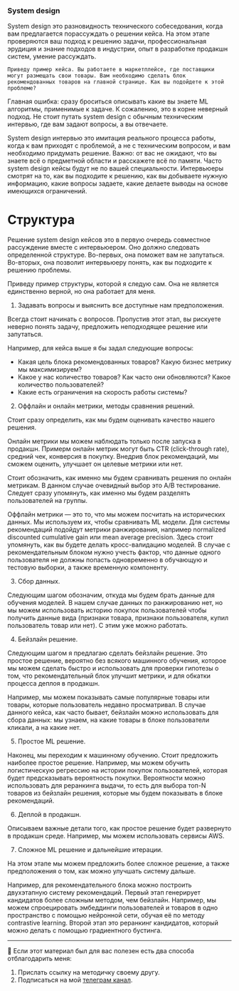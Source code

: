 ### System design 

System design это разновидность технического собеседования, когда вам предлагается порассуждать о решении кейса. На этом этапе проверяются ваш подход к решению задачи, профессиональная эрудиция и знание подходов в индустрии, опыт в разработке продакшн систем, умение рассуждать.

```{note}
Приведу пример кейса. Вы работаете в маркетплейсе, где поставщики могут размещать свои товары. Вам необходимо сделать блок рекомендованных товаров на главной странице. Как вы подойдете к этой проблеме? 
```

Главная ошибка: сразу броситься описывать какие вы знаете ML алгоритмы, применимые к задаче. К сожалению, это в корне неверный подход. Не стоит путать system design с обычным техническим интервью, где вам задают вопросы, а вы отвечаете. 

System design интервью это имитация реального процесса работы, когда к вам приходят с проблемой, а не с техническим вопросом, и вам необходимо придумать решение. Важно: от вас не ожидают, что вы знаете всё о предметной области и расскажете всё по памяти. Часто system design кейсы будут не по вашей специальности. Интервьюеры смотрят на то, как вы подходите к решению, как вы добываете нужную информацию, какие вопросы задаете, какие делаете выводы на основе имеющихся ограничений.


# Структура

Решение system design кейсов это в первую очередь совместное рассуждение вместе с интервьюером. Оно должно следовать определенной структуре. Во-первых, она поможет вам не запутаться. Во-вторых, она позволит интервьюеру понять, как вы подходите к решению проблемы.

Приведу пример структуры, которой я следую сам. Она не является единственно верной, но она работает для меня.

1. Задавать вопросы и выяснить все доступные нам предположения. 

Всегда стоит начинать с вопросов. Пропустив этот этап, вы рискуете неверно понять задачу, предложить неподходящее решение или запутаться.

Например, для кейса выше я бы задал следующие вопросы:
* Какая цель блока рекомендованных товаров? Какую бизнес метрику мы максимизируем?
* Какое у нас количество товаров? Как часто они обновляются? Какое количество пользователей? 
* Какие есть ограничения на скорость работы системы?

2. Оффлайн и онлайн метрики, методы сравнения решений.

Стоит сразу определить, как мы будем оценивать качество нашего решения. 

Онлайн метрики мы можем наблюдать только после запуска в продакшн. Примерм онлайн метрик могут быть CTR (click-through rate), средний чек, конверсия в покупку. Внедрив блок рекомендаций, мы сможем оценить, улучшает он целевые метрики или нет.

Стоит обозначить, как именно мы будем сравнивать решения по онлайн метрикам. В данном случае очевидный выбор это A/B тестирование. Следует сразу упомянуть, как именно мы будем разделять пользователей на группы.

Оффлайн метрики — это то, что мы можем посчитать на исторических данных. Мы используем их, чтобы сравнивать ML модели. Для системы рекомендаций подойдут метрики ранжирования, например normalized discounted cumulative gain или mean average precision. Здесь стоит упомянуть, как вы будете делать кросс-валидацию моделей. В случае с рекомендательным блоком нужно учесть фактор, что данные одного пользователя не должны попасть одновременно в обучающую и тестовую выборки, а также временную компоненту. 

3. Сбор данных.

Следующим шагом обозначим, откуда мы будем брать данные для обучения моделей. В нашем случае данных по ранжированию нет, но мы можем использовать историю покупок пользователей чтобы получить данные вида (признаки товара, признаки пользователя, купил пользователь товар или нет). С этим уже можно работать.

4. Бейзлайн решение.

Следующим шагом я предлагаю сделать бейзлайн решение. Это простое решение, вероятно без всякого машинного обучения, которое мы можем сделать быстро и использовать для проверки гипотезы о том, что рекомендательный блок улучшит метрики, и для обкатки процесса деплоя в продакшн. 

Например, мы можем показывать самые популярные товары или товары, которые пользователь недавно просматривал. В случае данного кейса, как часто бывает, бейзлайн можно использовать для сбора данных: мы узнаем, на какие товары в блоке пользователи кликали, а на какие нет.

5. Простое ML решение.

Наконец, мы переходим к машинному обучению. Стоит предложить наиболее простое решение. Например, мы можем обучить логистическую регрессию на истории покупок пользователей, которая будет предсказывать вероятность покупки. Вероятности можно использовать для реранкинга выдачи, то есть для выбора топ-N товаров из бейзлайн решения, которые мы будем показывать в блоке рекомендаций.

6. Деплой в продакшн.

Описываем важные детали того, как простое решение будет развернуто в продакшн среде. Например, мы можем использовать сервисы AWS.

7. Сложное ML решение и дальнейшие итерации.

На этом этапе мы можем предложить более сложное решение, а также предположения о том, как можно улучшать систему дальше.

Например, для рекомендательного блока можно построить двухэтапную систему рекомендаций. Первый этап генерирует кандидатов более сложным методом, чем бейзлайн. Например, мы можем спроецировать эмбеддинги пользователей и товаров в одно пространство с помощью нейронной сети, обучая её по методу contrastive learning. Второй этап это реранкинг кандидатов, который можно делать с помощью градиентного бустинга.

---

🤗 Если этот материал был для вас полезен есть два способа отблагодарить меня:
1. Прислать ссылку на методичку своему другу.
2. Подписаться на мой [телеграм канал](https://t.me/boris_again).
